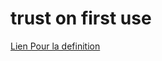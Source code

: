 # trust on first use

[Lien Pour la definition](https://developer.mozilla.org/fr/docs/Glossary/TOFU)